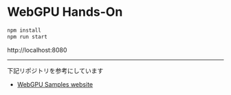 # WebGPU Hands-On

```bash
npm install
npm run start
```

http://localhost:8080

***

下記リポジトリを参考にしています
- [WebGPU Samples website](//webgpu.github.io/webgpu-samples/)
